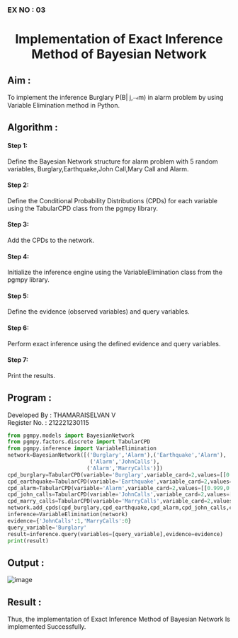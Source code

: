 ### EX NO : 03
# <p align="center">Implementation of Exact Inference Method of Bayesian Network</p>

## Aim :
To implement the inference Burglary P(B| j,⥗m) in alarm problem by using Variable Elimination method in Python.

## Algorithm :

#### Step 1: 
Define the Bayesian Network structure for alarm problem with 5 random variables, Burglary,Earthquake,John Call,Mary Call and Alarm.<br>
#### Step 2: 
Define the Conditional Probability Distributions (CPDs) for each variable using the TabularCPD class from the pgmpy library.<br>
#### Step 3: 
Add the CPDs to the network.<br>
#### Step 4: 
Initialize the inference engine using the VariableElimination class from the pgmpy library.<br>
#### Step 5: 
Define the evidence (observed variables) and query variables.<br>
#### Step 6: 
Perform exact inference using the defined evidence and query variables.<br>
#### Step 7: 
Print the results.<br>

## Program :
Developed By : THAMARAISELVAN V
</br>
Register No. : 212221230115
```py
from pgmpy.models import BayesianNetwork
from pgmpy.factors.discrete import TabularCPD
from pgmpy.inference import VariableElimination
network=BayesianNetwork([('Burglary','Alarm'),('Earthquake','Alarm'),
                          ('Alarm','JohnCalls'),
                         ('Alarm','MarryCalls')])
cpd_burglary=TabularCPD(variable='Burglary',variable_card=2,values=[[0.999],[0.001]])
cpd_earthquake=TabularCPD(variable='Earthquake',variable_card=2,values=[[0.998],[0.002]])
cpd_alarm=TabularCPD(variable='Alarm',variable_card=2,values=[[0.999,0.71,0.06,0.05],[0.001,0.29,0.94,0.95]],evidence=['Burglary','Earthquake'],evidence_card=[2,2])
cpd_john_calls=TabularCPD(variable='JohnCalls',variable_card=2,values=[[0.95,0.1],[0.05,0.9]],evidence=['Alarm'],evidence_card=[2])
cpd_marry_calls=TabularCPD(variable='MarryCalls',variable_card=2,values=[[0.99,0.3],[0.01,0.7]],evidence=['Alarm'],evidence_card=[2])
network.add_cpds(cpd_burglary,cpd_earthquake,cpd_alarm,cpd_john_calls,cpd_marry_calls)
inference=VariableElimination(network)
evidence={'JohnCalls':1,'MarryCalls':0}
query_variable='Burglary'
result=inference.query(variables=[query_variable],evidence=evidence)
print(result)
```
## Output :

![image](https://github.com/jithendra2004/Ex-No.-3--Implementation-of-Exact-Inference-Method-of-Bayesian-Network/assets/94226297/89fc1121-c75b-424e-8f6e-a9c30f54c6b6)

## Result :  
Thus, the implementation of Exact Inference Method of Bayesian Network Is implemented Successfully.


